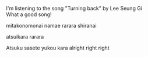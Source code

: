 I'm listening to the song "Turning back" by Lee Seung Gi  
What a good song!

mitakonomonai namae rarara shiranai

atsuikara rarara

Atsuku sasete yukou kara alright right right
